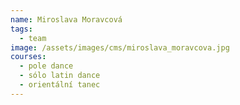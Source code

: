 ```yaml
---
name: Miroslava Moravcová
tags:
  - team
image: /assets/images/cms/miroslava_moravcova.jpg
courses:
  - pole dance
  - sólo latin dance
  - orientální tanec
---
```

